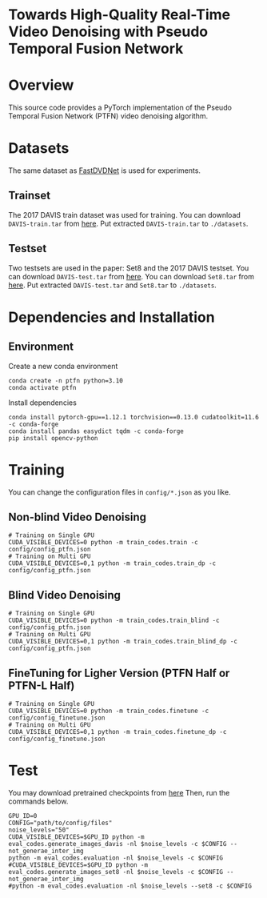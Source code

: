 # Towards High-Quality Real-Time Video Denoising with Pseudo Temporal Fusion Network

# Overview 
This source code provides a PyTorch implementation of the Pseudo Temporal Fusion Network (PTFN) video denoising algorithm.


# Datasets 
The same dataset as [FastDVDNet](https://github.com/m-tassano/fastdvdnet) is used for experiments.
## Trainset 
The 2017 DAVIS train dataset was used for training. You can download `DAVIS-train.tar` from [here](https://drive.google.com/file/d/1zoTGqsbEIoPEr7s1RnHVXWhx2SV3OlcH/view?usp=share_link). 
Put extracted `DAVIS-train.tar` to `./datasets`.

## Testset
Two testsets are used in the paper: Set8 and the 2017 DAVIS testset.
You can download `DAVIS-test.tar` from [here](https://drive.google.com/file/d/1J-FyhyZc5wU-bYb3UanubPoGq4ux9T3T/view?usp=share_link). 
You can download `Set8.tar` from [here](https://drive.google.com/file/d/1XTDPeokNY3jAxmA5dWceKsLEaYZbTBXz/view?usp=share_link).
Put extracted `DAVIS-test.tar` and `Set8.tar` to `./datasets`.

# Dependencies and Installation
## Environment
Create a new conda environment 
``` console
conda create -n ptfn python=3.10
conda activate ptfn
```
Install dependencies
``` console
conda install pytorch-gpu==1.12.1 torchvision==0.13.0 cudatoolkit=11.6 -c conda-forge
conda install pandas easydict tqdm -c conda-forge
pip install opencv-python
```

# Training
You can change the configuration files in `config/*.json` as you like.
## Non-blind Video Denoising
``` console
# Training on Single GPU
CUDA_VISIBLE_DEVICES=0 python -m train_codes.train -c config/config_ptfn.json
# Training on Multi GPU
CUDA_VISIBLE_DEVICES=0,1 python -m train_codes.train_dp -c config/config_ptfn.json
```
## Blind Video Denoising
``` console
# Training on Single GPU
CUDA_VISIBLE_DEVICES=0 python -m train_codes.train_blind -c config/config_ptfn.json
# Training on Multi GPU
CUDA_VISIBLE_DEVICES=0,1 python -m train_codes.train_blind_dp -c config/config_ptfn.json
```
## FineTuning for Ligher Version (PTFN Half or PTFN-L Half)
``` console
# Training on Single GPU
CUDA_VISIBLE_DEVICES=0 python -m train_codes.finetune -c config/config_finetune.json
# Training on Multi GPU
CUDA_VISIBLE_DEVICES=0,1 python -m train_codes.finetune_dp -c config/config_finetune.json
```

# Test
You may download pretrained checkpoints from [here](https://drive.google.com/drive/folders/1rryr3Iin2W-UO30e6tkFOpWvf2rj2rVL?usp=share_link)
Then, run the commands below.
``` console
GPU_ID=0
CONFIG="path/to/config/files"
noise_levels="50"
CUDA_VISIBLE_DEVICES=$GPU_ID python -m eval_codes.generate_images_davis -nl $noise_levels -c $CONFIG --not_generae_inter_img
python -m eval_codes.evaluation -nl $noise_levels -c $CONFIG
#CUDA_VISIBLE_DEVICES=$GPU_ID python -m eval_codes.generate_images_set8 -nl $noise_levels -c $CONFIG --not_generae_inter_img
#python -m eval_codes.evaluation -nl $noise_levels --set8 -c $CONFIG
```

